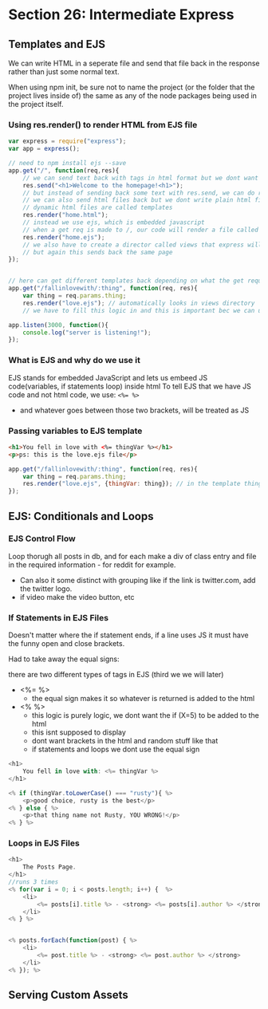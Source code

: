 # Section 26: Intermediate Express

## Templates and EJS

We can write HTML in a seperate file and send that file back in the response rather than just some normal text.

When using npm init, be sure not to name the project (or the folder that the project lives inside of) the same as any of the node packages being used in the project itself.

### Using res.render() to render HTML from EJS file

```js
var express = require("express");
var app = express();

// need to npm install ejs --save
app.get("/", function(req,res){
    // we can send text back with tags in html format but we dont want to this for an entire file
    res.send("<h1>Welcome to the homepage!<h1>");
    // but instead of sending back some text with res.send, we can do res.render to allow a page to render with a given file
    // we can also send html files back but we dont write plain html files, they are not static, but dynamic
    // dynamic html files are called templates
    res.render("home.html");
    // instead we use ejs, which is embedded javascript
    // when a get req is made to /, our code will render a file called home.ejs
    res.render("home.ejs");
    // we also have to create a director called views that express will look for
    // but again this sends back the same page
});


// here can get different templates back depending on what the get request was
app.get("/fallinlovewith/:thing", function(req, res){
    var thing = req.params.thing;
    res.render("love.ejs"); // automatically looks in views directory
    // we have to fill this logic in and this is important bec we can use this to fill in data from a database or user input

app.listen(3000, function(){
    console.log("server is listening!");
});
```

### What is EJS and why do we use it

EJS stands for embedded JavaScript and lets us embeed JS code(variables, if statements loop) inside html
To tell EJS that we have JS code and not html code, we use: `<%= %>`

- and whatever goes between those two brackets, will be treated as JS

### Passing variables to EJS template

```html
<h1>You fell in love with <%= thingVar %></h1>
<p>ps: this is the love.ejs file</p>
```

```js
app.get("/fallinlovewith/:thing", function(req, res){
    var thing = req.params.thing;
    res.render("love.ejs", {thingVar: thing}); // in the template thingVar should be connected to thing
});
```

## EJS: Conditionals and Loops

### EJS Control Flow

Loop thorugh all posts in db, and for each make a div of class entry and file in the required information - for reddit for example.

- Can also it some distinct with grouping like if the link is twitter.com, add the twitter logo.
- if video make the video button, etc

### If Statements in EJS Files

Doesn't matter where the if statement ends, if a line uses JS it must have the funny open and close brackets.

Had to take away the equal signs:

there are two different types of tags in EJS (third we we will later)

- <%= %>
  - the equal sign makes it so whatever is returned is added to the html
- <% %>
  - this logic is purely logic, we dont want the if (X=5) to be added to the html
  - this isnt supposed to display
  - dont want brackets in the html and random stuff like that
  - if statements and loops we dont use the equal sign

```js
<h1>
    You fell in love with: <%= thingVar %>
</h1>

<% if (thingVar.toLowerCase() === "rusty"){ %>
    <p>good choice, rusty is the best</p>
<% } else { %>
    <p>that thing name not Rusty, YOU WRONG!</p>
<% } %>
```

### Loops in EJS Files

```js
<h1>
    The Posts Page.
</h1>
//runs 3 times
<% for(var i = 0; i < posts.length; i++) {  %>
    <li>
        <%= posts[i].title %> - <strong> <%= posts[i].author %> </strong>
    </li>
<% } %>


<% posts.forEach(function(post) { %>
    <li>
        <%= post.title %> - <strong> <%= post.author %> </strong>
    </li>
<% }); %>
```

## Serving Custom Assets
